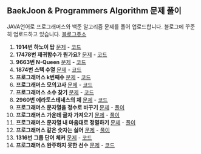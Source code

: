 

## **BaekJoon & Programmers Algorithm 문제 풀이**
JAVA언어로 프로그래머스와 백준 알고리즘 문제를 풀어 업로드합니다.
블로그에 꾸준히 업로드하고 있습니다. [블로그주소](https://blog.naver.com/wintersnow3)

 1. **1914번 하노이 탑** [문제](https://www.acmicpc.net/problem/1914) - [코드](https://github.com/sehui-byte/Algorithm_solution/blob/master/BOJ1914.java)
 2. **17478번 재귀함수가 뭔가요?** [문제](https://www.acmicpc.net/problem/17478) - [코드](https://github.com/sehui-byte/Algorithm_solution/blob/master/BOJ17478.java)
 3. **9663번 N-Queen** [문제](https://www.acmicpc.net/problem/9663) - [코드](https://github.com/sehui-byte/Algorithm_solution/blob/master/BOJ9663.java)
 4. **1874번 스택 수열** [문제](https://www.acmicpc.net/problem/1874) - [코드](https://github.com/sehui-byte/Algorithm_solution/blob/master/BOJ1874.java)
 5. **프로그래머스 k번째수** [문제](https://programmers.co.kr/learn/courses/30/lessons/42748) - [코드](https://github.com/sehui-byte/Algorithm_solution/blob/master/Programmers/level1/K%EB%B2%88%EC%A7%B8%EC%88%98/Solution.java)
 6. **프로그래머스 모의고사** [문제](https://programmers.co.kr/learn/courses/30/lessons/42840) - [코드](https://github.com/sehui-byte/Algorithm_solution/blob/master/Programmers/level1/%EB%AA%A8%EC%9D%98%EA%B3%A0%EC%82%AC/Solution.java)
 7. **프로그래머스 소수 찾기** [문제](https://programmers.co.kr/learn/courses/30/lessons/12921) - [코드](https://github.com/sehui-byte/Algorithm_solution/blob/master/Programmers/level1/%EC%86%8C%EC%88%98%20%EC%B0%BE%EA%B8%B0/Solution.java)
 8. **2960번 에라토스테네스의 체** [문제](https://www.acmicpc.net/problem/2960) - [코드](https://github.com/sehui-byte/Algorithm_solution/blob/master/BOJ2960.java)
 9. **프로그래머스 문자열을 정수로 바꾸기** [문제]() - [풀이]()
 10. **프로그래머스 가운데 글자 가져오기** [문제]() - [풀이]()
 11. **프로그래머스 문자열 내 마음대로 정렬하기** [문제](https://programmers.co.kr/learn/courses/30/lessons/12915) - [풀이](https://blog.naver.com/wintersnow3/222097273468)
 12. **프로그래머스 같은 숫자는 싫어**  [문제]() - [풀이]()
 13. **1316번 그룹 단어 체커** [문제](https://www.acmicpc.net/problem/1316) - [코드](https://github.com/sehui-byte/Algorithm_solution/blob/master/BOJ1316.java)
 14. **프로그래머스 완주하지 못한 선수** [문제]() - [코드]()
